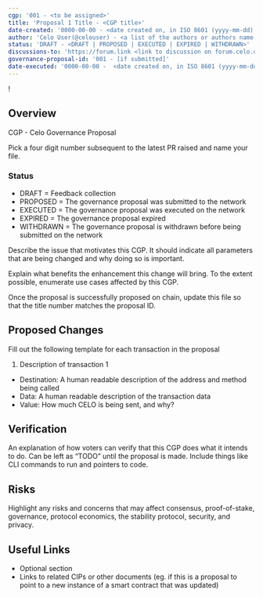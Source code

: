 ```yaml
---
cgp: '001 - <to be assigned>'
title: 'Proposal 1 Title - <CGP title>'
date-created: '0000-00-00 - <date created on, in ISO 8601 (yyyy-mm-dd) format>'
author: 'Celo User(@celouser) - <a list of the authors or authors name(s) and/or username(s), or name(s) and email(s), e.g. (use with the parentheses or triangular brackets): FirstName LastName (@GitHubUsername), FirstName LastName <foo@bar.com>, FirstName (@GitHubUsername) and GitHubUsername (@GitHubUsername)>'
status: 'DRAFT - <DRAFT | PROPOSED | EXECUTED | EXPIRED | WITHDRAWN>'
discussions-to: 'https://forum.link <link to discussion on forum.celo.org> // Only link not in MD format - https://forum.link NOT [link](https://forum.link)'
governance-proposal-id: '001 - [if submitted]'
date-executed: '0000-00-00 -  <date created on, in ISO 8601 (yyyy-mm-dd) format>'
---
```

<!-- Please view another completed proposal for reference on filling the above section. It is important the type is correct eg Number, String -->
!

## Overview

CGP - Celo Governance Proposal

Pick a four digit number subsequent to the latest PR raised and name your file.

### Status
- DRAFT = Feedback collection
- PROPOSED = The governance proposal was submitted to the network
- EXECUTED = The governance proposal was executed on the network
- EXPIRED = The governance proposal expired
- WITHDRAWN = The governance proposal is withdrawn before being submitted on the network

Describe the issue that motivates this CGP. It should indicate all parameters that are being changed and why doing so is important.

Explain what benefits the enhancement this change will bring. To the extent possible, enumerate use cases affected by this CGP.

Once the proposal is successfully proposed on chain, update this file so that the title number matches the proposal ID.

## Proposed Changes

Fill out the following template for each transaction in the proposal

1. Description of transaction 1
  - Destination: A human readable description of the address and method being called
  - Data: A human readable description of the transaction data
  - Value: How much CELO is being sent, and why?

## Verification

An explanation of how voters can verify that this CGP does what it intends to do. Can be left as “TODO” until the proposal is made. Include things like CLI commands to run and pointers to code.

## Risks

Highlight any risks and concerns that may affect consensus, proof-of-stake, governance, protocol economics, the stability protocol, security, and privacy.

## Useful Links

* Optional section
* Links to related CIPs or other documents (eg. if this is a proposal to point to a new instance of a smart contract that was updated)
